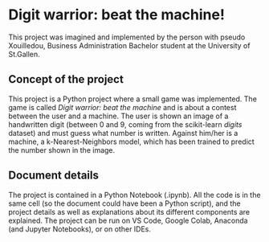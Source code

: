 # **Digit warrior: beat the machine!**

This project was imagined and implemented by the person with pseudo Xouilledou, Business Administration Bachelor student at the University of St.Gallen.

## Concept of the project
This project is a Python project where a small game was implemented. 
The game is called *Digit warrior: beat the machine* and is about a contest between the user and a machine. The user is shown an image of a handwritten digit (between 0 and 9, coming from the scikit-learn *digits* dataset) and must guess what number is written. Against him/her is a machine, a k-Nearest-Neighbors model, which has been trained to predict the number shown in the image.

## Document details
The project is contained in a Python Notebook (.ipynb). All the code is in the same cell (so the document could have been a Python script), and the project details as well as explanations about its different components are explained. The project can be run on VS Code, Google Colab, Anaconda (and Jupyter Notebooks), or on other IDEs.
